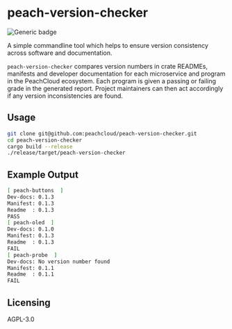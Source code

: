 # peach-version-checker

![Generic badge](https://img.shields.io/badge/version-0.1.0-<COLOR>.svg)

A simple commandline tool which helps to ensure version consistency across software and documentation.

`peach-version-checker` compares version numbers in crate READMEs, manifests and developer documentation for each microservice and program in the PeachCloud ecosystem. Each program is given a passing or failing grade in the generated report. Project maintainers can then act accordingly if any version inconsistencies are found.

## Usage

```bash
git clone git@github.com:peachcloud/peach-version-checker.git
cd peach-version-checker
cargo build --release
./release/target/peach-version-checker
```

## Example Output

```bash
[ peach-buttons  ]
Dev-docs: 0.1.3
Manifest: 0.1.3
Readme  : 0.1.3
PASS
[ peach-oled  ]
Dev-docs: 0.1.0
Manifest: 0.1.3
Readme  : 0.1.3
FAIL
[ peach-probe  ]
Dev-docs: No version number found
Manifest: 0.1.1
Readme  : 0.1.1
FAIL
```

## Licensing

AGPL-3.0
